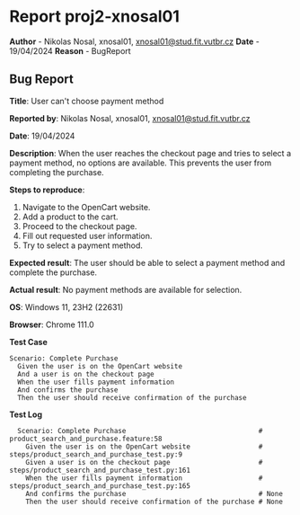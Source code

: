 # Report proj2-xnosal01
**Author** - Nikolas Nosal, xnosal01, xnosal01@stud.fit.vutbr.cz
**Date** - 19/04/2024
**Reason** - BugReport

## Bug Report

**Title**: User can't choose payment method

**Reported by**: Nikolas Nosal, xnosal01, xnosal01@stud.fit.vutbr.cz

**Date**: 19/04/2024

**Description**: When the user reaches the checkout page and tries to select a payment method, no options are available. This prevents the user from completing the purchase.

**Steps to reproduce**:
1. Navigate to the OpenCart website.
2. Add a product to the cart.
3. Proceed to the checkout page.
4. Fill out requested user information.
5. Try to select a payment method.

**Expected result**: The user should be able to select a payment method and complete the purchase.

**Actual result**: No payment methods are available for selection.

**OS**: Windows 11, 23H2 (22631)

**Browser**: Chrome 111.0

**Test Case**
```gherkin
Scenario: Complete Purchase                                 
  Given the user is on the OpenCart website                 
  And a user is on the checkout page                      
  When the user fills payment information                   
  And confirms the purchase                                 
  Then the user should receive confirmation of the purchase 
```

**Test Log**
```behave
  Scenario: Complete Purchase                                 # product_search_and_purchase.feature:58
    Given the user is on the OpenCart website                 # steps/product_search_and_purchase_test.py:9
    Given a user is on the checkout page                      # steps/product_search_and_purchase_test.py:161
    When the user fills payment information                   # steps/product_search_and_purchase_test.py:165
    And confirms the purchase                                 # None
    Then the user should receive confirmation of the purchase # None
```